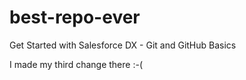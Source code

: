 # best-repo-ever
Get Started with Salesforce DX - Git and GitHub Basics

I made my third change there :-(
